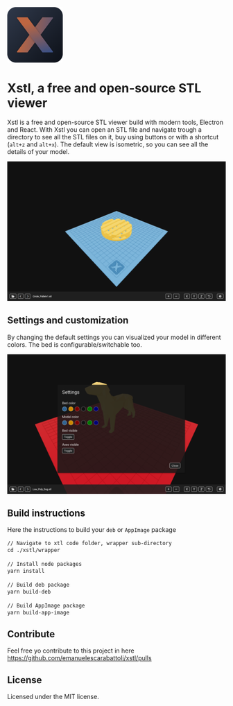 <img src="./wrapper/build/icons/icon_256x256.png" alt="Xstl" width="128"/>

# Xstl, a free and open-source STL viewer

Xstl is a free and open-source STL viewer build with modern tools, Electron and React. With Xstl you can open an STL file and navigate trough a directory to see all the STL files on it, buy using buttons or with a shortcut (`alt+z` and `alt+x`). The default view is isometric, so you can see all the details of your model.

<img src="./docs/assets/images/screen-main.png" alt="Settings"/>

## Settings and customization

By changing the default settings you can visualized your model in different colors. The bed is configurable/switchable too.

<img src="./docs/assets/images/screen-settings.png" alt="Settings"/>

## Build instructions

Here the instructions to build your `deb` or `AppImage` package

```
// Navigate to xtl code folder, wrapper sub-directory
cd ./xstl/wrapper

// Install node packages
yarn install

// Build deb package
yarn build-deb

// Build AppImage package
yarn build-app-image

```

## Contribute

Feel free yo contribute to this project in here https://github.com/emanuelescarabattoli/xstl/pulls

## License

Licensed under the MIT license.
